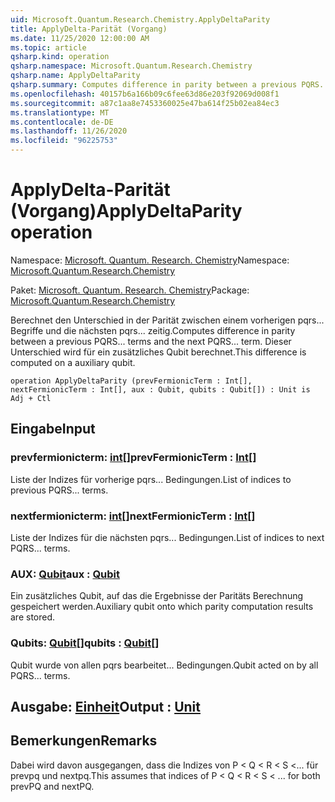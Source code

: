 ```yaml
---
uid: Microsoft.Quantum.Research.Chemistry.ApplyDeltaParity
title: ApplyDelta-Parität (Vorgang)
ms.date: 11/25/2020 12:00:00 AM
ms.topic: article
qsharp.kind: operation
qsharp.namespace: Microsoft.Quantum.Research.Chemistry
qsharp.name: ApplyDeltaParity
qsharp.summary: Computes difference in parity between a previous PQRS... terms and the next PQRS... term. This difference is computed on a auxiliary qubit.
ms.openlocfilehash: 40157b6a166b09c6fee63d86e203f92069d008f1
ms.sourcegitcommit: a87c1aa8e7453360025e47ba614f25b02ea84ec3
ms.translationtype: MT
ms.contentlocale: de-DE
ms.lasthandoff: 11/26/2020
ms.locfileid: "96225753"
---
```

# <a name="applydeltaparity-operation"></a><span data-ttu-id="5c793-102">ApplyDelta-Parität (Vorgang)</span><span class="sxs-lookup"><span data-stu-id="5c793-102">ApplyDeltaParity operation</span></span>

<span data-ttu-id="5c793-103">Namespace: [Microsoft. Quantum. Research. Chemistry](xref:Microsoft.Quantum.Research.Chemistry)</span><span class="sxs-lookup"><span data-stu-id="5c793-103">Namespace: [Microsoft.Quantum.Research.Chemistry](xref:Microsoft.Quantum.Research.Chemistry)</span></span>

<span data-ttu-id="5c793-104">Paket: [Microsoft. Quantum. Research. Chemistry](https://nuget.org/packages/Microsoft.Quantum.Research.Chemistry)</span><span class="sxs-lookup"><span data-stu-id="5c793-104">Package: [Microsoft.Quantum.Research.Chemistry](https://nuget.org/packages/Microsoft.Quantum.Research.Chemistry)</span></span>


<span data-ttu-id="5c793-105">Berechnet den Unterschied in der Parität zwischen einem vorherigen pqrs... Begriffe und die nächsten pqrs... zeitig.</span><span class="sxs-lookup"><span data-stu-id="5c793-105">Computes difference in parity between a previous PQRS... terms and the next PQRS... term.</span></span> <span data-ttu-id="5c793-106">Dieser Unterschied wird für ein zusätzliches Qubit berechnet.</span><span class="sxs-lookup"><span data-stu-id="5c793-106">This difference is computed on a auxiliary qubit.</span></span>

```qsharp
operation ApplyDeltaParity (prevFermionicTerm : Int[], nextFermionicTerm : Int[], aux : Qubit, qubits : Qubit[]) : Unit is Adj + Ctl
```


## <a name="input"></a><span data-ttu-id="5c793-107">Eingabe</span><span class="sxs-lookup"><span data-stu-id="5c793-107">Input</span></span>

### <a name="prevfermionicterm--int"></a><span data-ttu-id="5c793-108">prevfermionicterm: [int](xref:microsoft.quantum.lang-ref.int)[]</span><span class="sxs-lookup"><span data-stu-id="5c793-108">prevFermionicTerm : [Int](xref:microsoft.quantum.lang-ref.int)[]</span></span>

<span data-ttu-id="5c793-109">Liste der Indizes für vorherige pqrs... Bedingungen.</span><span class="sxs-lookup"><span data-stu-id="5c793-109">List of indices to previous PQRS... terms.</span></span>


### <a name="nextfermionicterm--int"></a><span data-ttu-id="5c793-110">nextfermionicterm: [int](xref:microsoft.quantum.lang-ref.int)[]</span><span class="sxs-lookup"><span data-stu-id="5c793-110">nextFermionicTerm : [Int](xref:microsoft.quantum.lang-ref.int)[]</span></span>

<span data-ttu-id="5c793-111">Liste der Indizes für die nächsten pqrs... Bedingungen.</span><span class="sxs-lookup"><span data-stu-id="5c793-111">List of indices to next PQRS... terms.</span></span>


### <a name="aux--qubit"></a><span data-ttu-id="5c793-112">AUX: [Qubit](xref:microsoft.quantum.lang-ref.qubit)</span><span class="sxs-lookup"><span data-stu-id="5c793-112">aux : [Qubit](xref:microsoft.quantum.lang-ref.qubit)</span></span>

<span data-ttu-id="5c793-113">Ein zusätzliches Qubit, auf das die Ergebnisse der Paritäts Berechnung gespeichert werden.</span><span class="sxs-lookup"><span data-stu-id="5c793-113">Auxiliary qubit onto which parity computation results are stored.</span></span>


### <a name="qubits--qubit"></a><span data-ttu-id="5c793-114">Qubits: [Qubit](xref:microsoft.quantum.lang-ref.qubit)[]</span><span class="sxs-lookup"><span data-stu-id="5c793-114">qubits : [Qubit](xref:microsoft.quantum.lang-ref.qubit)[]</span></span>

<span data-ttu-id="5c793-115">Qubit wurde von allen pqrs bearbeitet... Bedingungen.</span><span class="sxs-lookup"><span data-stu-id="5c793-115">Qubit acted on by all PQRS... terms.</span></span>



## <a name="output--unit"></a><span data-ttu-id="5c793-116">Ausgabe: [Einheit](xref:microsoft.quantum.lang-ref.unit)</span><span class="sxs-lookup"><span data-stu-id="5c793-116">Output : [Unit](xref:microsoft.quantum.lang-ref.unit)</span></span>



## <a name="remarks"></a><span data-ttu-id="5c793-117">Bemerkungen</span><span class="sxs-lookup"><span data-stu-id="5c793-117">Remarks</span></span>

<span data-ttu-id="5c793-118">Dabei wird davon ausgegangen, dass die Indizes von P < Q < R < S <... für prevpq und nextpq.</span><span class="sxs-lookup"><span data-stu-id="5c793-118">This assumes that indices of P < Q < R < S < ... for both prevPQ and nextPQ.</span></span>